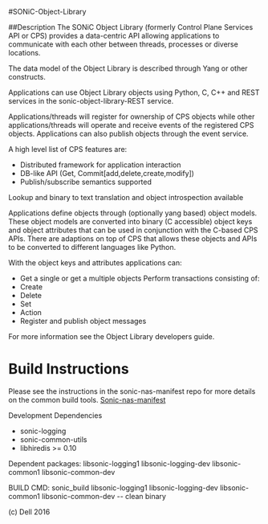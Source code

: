 #SONiC-Object-Library

##Description
The SONiC Object Library (formerly Control Plane Services API or CPS) provides a data-centric API allowing applications to communicate with each other between threads, processes or diverse locations.

The data model of the Object Library is described through Yang or other constructs.

Applications can use Object Library objects using Python, C, C++ and REST services in the sonic-object-library-REST service.


Applications/threads will register for ownership of CPS objects while other applications/threads will operate and receive events of the registered CPS objects.   Applications can also publish objects through the event service.


A high level list of CPS features are:
* Distributed framework for application interaction
* DB-like API (Get, Commit[add,delete,create,modify])
* Publish/subscribe semantics supported

Lookup and binary to text translation and object introspection available


Applications define objects through (optionally yang based) object models.  These object models are converted into binary (C accessible) object keys and object attributes that can be used in conjunction with the C-based CPS APIs.  There are adaptions on top of CPS that allows these objects and APIs to be converted to different languages like Python.

With the object keys and attributes applications can:
* Get a single or get a multiple objects
Perform transactions consisting of:
* Create
* Delete
* Set
* Action
* Register and publish object messages


For more information see the Object Library developers guide.

Build Instructions
=====================
Please see the instructions in the sonic-nas-manifest repo for more details on the common build tools.  [Sonic-nas-manifest](https://github.com/Azure/sonic-nas-manifest)

Development Dependencies 
- sonic-logging
- sonic-common-utils
- libhiredis >= 0.10

Dependent packages:
  libsonic-logging1 libsonic-logging-dev libsonic-common1 libsonic-common-dev 

BUILD CMD:  sonic_build libsonic-logging1 libsonic-logging-dev libsonic-common1 libsonic-common-dev -- clean binary


(c) Dell 2016
